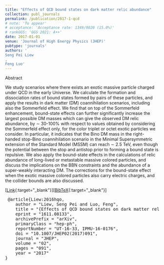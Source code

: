```yaml
---
title: "Effects of QCD bound states on dark matter relic abundance"
collection: publ_journals
permalink: /publication/2017-1-qcd
# note: 'To appear'
# acceptance: 'Acceptance rate: 1349/9020 (15.0%)'
# rankGGS: 'GGS 2021: A++'
date: 2017-01-01
venue: 'Journal of High Energy Physics (JHEP)'
pubtype: 'journals'
authors: ' 
Seng Pei Liew
,
Feng Luo'
---
```

Abstract
 <br> 

We study scenarios where there exists an exotic massive particle charged under QCD in the early Universe. We calculate the formation and dissociation rates of bound states formed by pairs of these particles, and apply the results in dark matter (DM) coannihilation scenarios, including also the Sommerfeld effect. We find that on top of the Sommerfeld enhancement, bound-state effects can further significantly increase the largest possible DM masses which can give the observed DM relic abundance, by ∼ 30-100% with respect to values obtained by considering the Sommerfeld effect only, for the color triplet or octet exotic particles we consider. In particular, it indicates that the Bino DM mass in the right-handed stop-Bino coannihilation scenario in the Minimal Supersymmetric extension of the Standard Model (MSSM) can reach ∼ 2.5 TeV, even though the potential between the stop and antistop prior to forming a bound state is repulsive. We also apply the bound-state effects in the calculations of relic abundance of long-lived or metastable massive colored particles, and discuss the implications on the BBN constraints and the abundance of a super-weakly interacting DM. The corrections for the bound-state effect when the exotic massive colored particles also carry electric charges, and the collider bounds are also discussed.
 <br> 

 [[Link](https://doi.org/10.1007/JHEP02(2017)091){:target="_blank"}][[BibTeX](/files/bibtex/liew2016hqo.bib){:target="_blank"}] 
<pre> @article{Liew:2016hqo,
    author = "Liew, Seng Pei and Luo, Feng",
    title = "{Effects of QCD bound states on dark matter relic abundance}",
    eprint = "1611.08133",
    archivePrefix = "arXiv",
    primaryClass = "hep-ph",
    reportNumber = "UT-16-33, IPMU-16-0176",
    doi = "10.1007/JHEP02(2017)091",
    journal = "JHEP",
    volume = "02",
    pages = "091",
    year = "2017"
} </pre>


